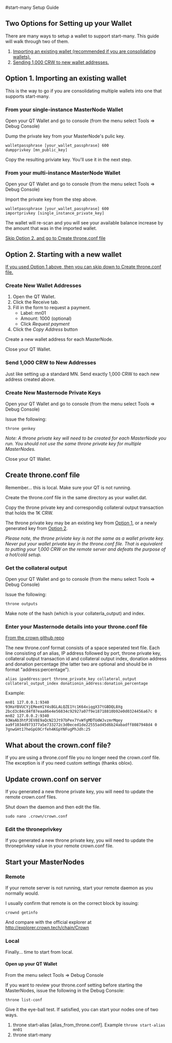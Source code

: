 #start-many Setup Guide

## Two Options for Setting up your Wallet
There are many ways to setup a wallet to support start-many. This guide will walk through two of them.

1. [Importing an existing wallet (recommended if you are consolidating wallets).](#option1)
2. [Sending 1,000 CRW to new wallet addresses.](#option2)

## <a name="option1"></a>Option 1. Importing an existing wallet

This is the way to go if you are consolidating multiple wallets into one that supports start-many. 

### From your single-instance MasterNode Wallet

Open your QT Wallet and go to console (from the menu select Tools => Debug Console)

Dump the private key from your MasterNode's pulic key.

```
walletpassphrase [your_wallet_passphrase] 600
dumpprivkey [mn_public_key]
```

Copy the resulting priviate key. You'll use it in the next step.

### From your multi-instance MasterNode Wallet

Open your QT Wallet and go to console (from the menu select Tools => Debug Console)

Import the private key from the step above.

```
walletpassphrase [your_wallet_passphrase] 600
importprivkey [single_instance_private_key]
```

The wallet will re-scan and you will see your available balance increase by the amount that was in the imported wallet.

[Skip Option 2. and go to Create throne.conf file](#throneconf)

## <a name="option2"></a>Option 2. Starting with a new wallet

[If you used Option 1 above, then you can skip down to Create throne.conf file.](#throneconf)

### Create New Wallet Addresses

1. Open the QT Wallet.
2. Click the Receive tab.
3. Fill in the form to request a payment.
    * Label: mn01
    * Amount: 1000 (optional)
    * Click *Request payment*
5. Click the *Copy Address* button

Create a new wallet address for each MasterNode.

Close your QT Wallet.

### Send 1,000 CRW to New Addresses

Just like setting up a standard MN. Send exactly 1,000 CRW to each new address created above.

### Create New Masternode Private Keys

Open your QT Wallet and go to console (from the menu select Tools => Debug Console)

Issue the following:

```throne genkey```

*Note: A throne private key will need to be created for each MasterNode you run. You should not use the same throne private key for multiple MasterNodes.*

Close your QT Wallet.

## <a name="throneconf"></a>Create throne.conf file

Remember... this is local. Make sure your QT is not running.

Create the throne.conf file in the same directory as your wallet.dat.

Copy the throne private key and correspondig collateral output transaction that holds the 1K CRW.

The throne private key may be an existing key from [Option 1](#option1), or a newly generated key from [Option 2](#option2). 

*Please note, the throne priviate key is not the same as a wallet private key. Never put your wallet private key in the throne.conf file. That is equivalent to putting your 1,000 CRW on the remote server and defeats the purpose of a hot/cold setup.*

### Get the collateral output

Open your QT Wallet and go to console (from the menu select Tools => Debug Console)

Issue the following:

```throne outputs```

Make note of the hash (which is your collaterla_output) and index.

### Enter your Masternode details into your throne.conf file
[From the crown github repo](https://github.com/infernoman/bitcoin/blob/master/doc/throne_conf.md)

The new throne.conf format consists of a space seperated text file. Each line consisting of an alias, IP address followed by port, throne private key, collateral output transaction id and collateral output index, donation address and donation percentage (the latter two are optional and should be in format "address:percentage").

```
alias ipaddress:port throne_private_key collateral_output collateral_output_index donationin_address:donation_percentage
```



Example:

```
mn01 127.0.0.1:9340 93HaYBVUCYjEMeeH1Y4sBGLALQZE1Yc1K64xiqgX37tGBDQL8Xg 2bcd3c84c84f87eaa86e4e56834c92927a07f9e18718810b92e0d0324456a67c 0
mn02 127.0.0.2:9340 93WaAb3htPJEV8E9aQcN23Jt97bPex7YvWfgMDTUdWJvzmrMqey aa9f1034d973377a5e733272c3d0eced1de22555ad45d6b24abadff8087948d4 0 7gnwGHt17heGpG9Crfeh4KGpYNFugPhJdh:25
```

## What about the crown.conf file?

If you are using a throne.conf file you no longer need the crown.conf file. The exception is if you need custom settings (thanks oblox). 

## Update crown.conf on server

If you generated a new throne private key, you will need to update the remote crown.conf files.

Shut down the daemon and then edit the file.

```sudo nano .crown/crown.conf```

### Edit the throneprivkey
If you generated a new throne private key, you will need to update the throneprivkey value in your remote crown.conf file.

## Start your MasterNodes

### Remote

If your remote server is not running, start your remote daemon as you normally would. 

I usually confirm that remote is on the correct block by issuing:

```crownd getinfo```

And compare with the official explorer at http://explorer.crown.tech/chain/Crown

### Local

Finally... time to start from local.

#### Open up your QT Wallet

From the menu select Tools => Debug Console

If you want to review your throne.conf setting before starting the MasterNodes, issue the following in the Debug Console:

```throne list-conf```

Give it the eye-ball test. If satisfied, you can start your nodes one of two ways.

1. throne start-alias [alias_from_throne.conf]. Example ```throne start-alias mn01```
2. throne start-many
